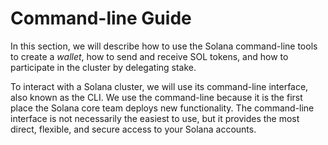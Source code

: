 # Command-line Guide

In this section, we will describe how to use the Solana command-line tools to 
create a *wallet*, how to send and receive SOL tokens, and how to participate in 
the cluster by delegating stake.

To interact with a Solana cluster, we will use its command-line interface, also
known as the CLI. We use the command-line because it is the first place the
Solana core team deploys new functionality. The command-line interface is not
necessarily the easiest to use, but it provides the most direct, flexible, and
secure access to your Solana accounts.
